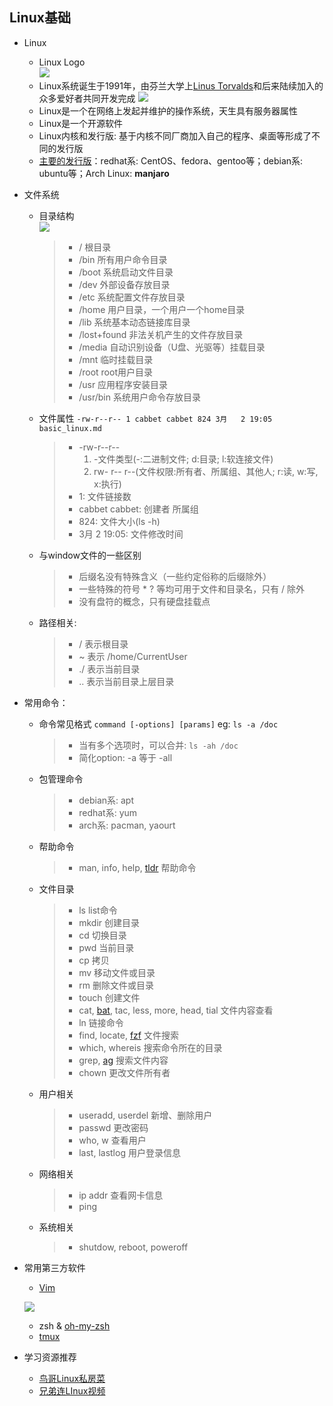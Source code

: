 ## Linux基础

- Linux
    - Linux Logo    
    ![](https://upload.wikimedia.org/wikipedia/commons/3/35/Tux.svg)
    - Linux系统诞生于1991年，由芬兰大学上[Linus Torvalds](https://baike.baidu.com/item/%E6%9E%97%E7%BA%B3%E6%96%AF%C2%B7%E6%9C%AC%E7%BA%B3%E7%AC%AC%E5%85%8B%E7%89%B9%C2%B7%E6%89%98%E7%93%A6%E5%85%B9/1034429?fromtitle=Linus%20Torvalds&fromid=9336769&fr=aladdin)和后来陆续加入的众多爱好者共同开发完成
    ![](https://upload.wikimedia.org/wikipedia/commons/thumb/0/01/LinuxCon_Europe_Linus_Torvalds_03_%28cropped%29.jpg/220px-LinuxCon_Europe_Linus_Torvalds_03_%28cropped%29.jpg)
    - Linux是一个在网络上发起并维护的操作系统，天生具有服务器属性
    - Linux是一个开源软件
    - Linux内核和发行版: 基于内核不同厂商加入自己的程序、桌面等形成了不同的发行版
    - [主要的发行版](https://distrowatch.com/dwres.php?resource=popularity)：redhat系: CentOS、fedora、gentoo等；debian系: ubuntu等；Arch Linux: **manjaro**

- 文件系统
    - 目录结构  
    ![](http://www.runoob.com/wp-content/uploads/2014/06/003vPl7Rty6E8kZRlAEdc690.jpg)
        > - / 根目录
        > - /bin 所有用户命令目录
        > - /boot 系统启动文件目录
        > - /dev 外部设备存放目录
        > - /etc 系统配置文件存放目录
        > - /home 用户目录，一个用户一个home目录
        > - /lib 系统基本动态链接库目录
        > - /lost+found 非法关机产生的文件存放目录
        > - /media 自动识别设备（U盘、光驱等）挂载目录
        > - /mnt 临时挂载目录
        > - /root root用户目录
        > - /usr 应用程序安装目录
        > - /usr/bin 系统用户命令存放目录
    - 文件属性
        `-rw-r--r-- 1 cabbet cabbet 824 3月   2 19:05 basic_linux.md`
        > - -rw-r--r--
        >    1) -文件类型(-:二进制文件; d:目录; l:软连接文件)
        >    2) rw- r-- r--(文件权限:所有者、所属组、其他人; r:读, w:写, x:执行)
        > - 1: 文件链接数
        > - cabbet cabbet: 创建者 所属组
        > - 824: 文件大小(ls -h)
        > - 3月   2 19:05: 文件修改时间
    - 与window文件的一些区别
        > - 后缀名没有特殊含义（一些约定俗称的后缀除外）
        > - 一些特殊的符号 * ? 等均可用于文件和目录名，只有 / 除外
        > - 没有盘符的概念，只有硬盘挂载点
    - 路径相关:
        > - / 表示根目录
        > - ~ 表示 /home/CurrentUser
        > - ./ 表示当前目录
        > - .. 表示当前目录上层目录
- 常用命令：
    - 命令常见格式
        `command [-options] [params]`
        eg: `ls -a /doc`
        > - 当有多个选项时，可以合并: `ls -ah /doc`
        > - 简化option: -a 等于 -all
    - 包管理命令
        > - debian系: apt
        > - redhat系: yum
        > - arch系: pacman, yaourt
    - 帮助命令
        > - man, info, help, [tldr](https://github.com/tldr-pages/tldr) 帮助命令
    - 文件目录
        > - ls list命令
        > - mkdir 创建目录
        > - cd 切换目录
        > - pwd 当前目录
        > - cp 拷贝
        > - mv 移动文件或目录
        > - rm 删除文件或目录
        > - touch 创建文件
        > - cat, [bat](https://github.com/sharkdp/bat), tac, less, more, head, tial 文件内容查看
        > - ln 链接命令
        > - find, locate, [fzf](https://github.com/junegunn/fzf) 文件搜索
        > - which, whereis 搜索命令所在的目录
        > - grep, [ag](https://github.com/ggreer/the_silver_searcher) 搜索文件内容
        > - chown 更改文件所有者
    - 用户相关
        > - useradd, userdel 新增、删除用户
        > - passwd 更改密码
        > - who, w 查看用户
        > - last, lastlog 用户登录信息
    - 网络相关
        > - ip addr 查看网卡信息
        > - ping 
    - 系统相关
        > - shutdow, reboot, poweroff
- 常用第三方软件
    - [Vim](https://coolshell.cn/articles/5426.html)
    
    ![](http://www.runoob.com/wp-content/uploads/2015/10/vi-vim-cheat-sheet-sch.gif)
    - zsh & [oh-my-zsh](https://github.com/robbyrussell/oh-my-zsh)
    - [tmux](https://github.com/tmux/tmux)

- 学习资源推荐
    - [鸟哥Linux私房菜](http://cn.linux.vbird.org/)
    - [兄弟连LInux视频](https://www.bilibili.com/video/av18156598?from=search&seid=8675515860890405969)
